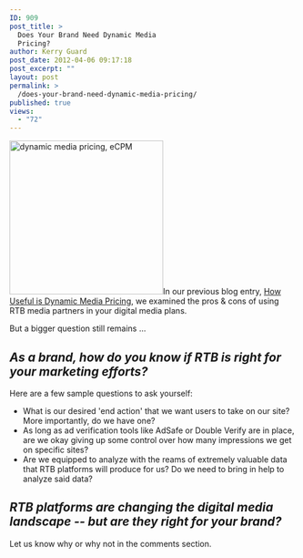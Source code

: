 ```yaml
---
ID: 909
post_title: >
  Does Your Brand Need Dynamic Media
  Pricing?
author: Kerry Guard
post_date: 2012-04-06 09:17:18
post_excerpt: ""
layout: post
permalink: >
  /does-your-brand-need-dynamic-media-pricing/
published: true
views:
  - "72"
---
```

<img class="alignleft  wp-image-1009" title="targeted-advertising" alt="dynamic media pricing, eCPM" src="http://mkgmediagroup.com/wp-content/uploads/2012/04/targeted-advertising-300x300.jpg" width="270" height="270" />In our previous blog entry, <a title="How Useful is Dynamic Media Pricing" href="http://mkgmediagroup.com/how-useful-is-dynamic-media-pricing/" target="_blank">How Useful is Dynamic Media Pricing</a>, we examined the pros &amp; cons of using RTB media partners in your digital media plans.

But a bigger question still remains ...
<h2><strong><em>As a brand, how do you know if RTB is right for your marketing efforts?</em></strong></h2>
Here are a few sample questions to ask yourself:
<ul>
	<li>What is our desired 'end action' that we want users to take on our site? More importantly, do we have one?</li>
	<li>As long as ad verification tools like AdSafe or Double Verify are in place, are we okay giving up some control over how many impressions we get on specific sites?</li>
	<li>Are we equipped to analyze with the reams of extremely valuable data that RTB platforms will produce for us? Do we need to bring in help to analyze said data?</li>
</ul>
<h2><em>RTB platforms are changing the digital media landscape -- but are they right for your brand?</em></h2>
Let us know why or why not in the comments section.